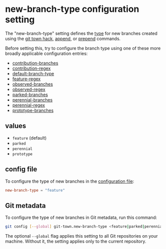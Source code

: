 # new-branch-type configuration setting

The "new-branch-type" setting defines the [type](../branch-types.md) for new
branches created using the [git town hack](../commands/hack.md),
[append](../commands/append.md), or [prepend](../commands/prepend.md) commands.

Before setting this, try to configure the branch type using one of these more
broadly applicable configuration entries:

- [contribution-branches](contribution-branches.md)
- [contribution-regex](contribution-regex.md)
- [default-branch-type](default-branch-type.md)
- [feature-regex](feature-regex.md)
- [observed-branches](observed-branches.md)
- [observed-regex](observed-regex.md)
- [parked-branches](parked-branches.md)
- [perennial-branches](perennial-branches.md)
- [perennial-regex](perennial-regex.md)
- [prototype-branches](prototype-branches.md)

## values

- `feature` (default)
- `parked`
- `perennial`
- `prototype`

## config file

To configure the type of new branches in the
[configuration file](../configuration-file.md):

```toml
new-branch-type = "feature"
```

## Git metadata

To configure the type of new branches in Git metadata, run this command:

```bash
git config [--global] git-town.new-branch-type <feature|parked|perennial|prototype>
```

The optional `--global` flag applies this setting to all Git repositories on
your machine. Without it, the setting applies only to the current repository.
